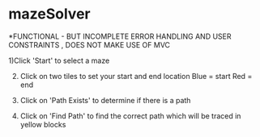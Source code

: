 mazeSolver
==========


*FUNCTIONAL - BUT INCOMPLETE ERROR HANDLING AND USER CONSTRAINTS
, DOES NOT MAKE USE OF MVC


1)Click 'Start' to select a maze


2) Click on two tiles to set your start and end location
Blue = start
Red = end

3) Click on 'Path Exists' to determine if there is a path

4) Click on 'Find Path' to find the correct path which will be traced in yellow blocks

